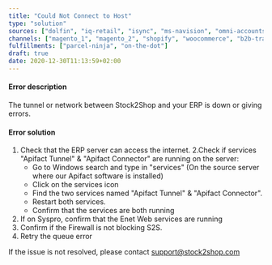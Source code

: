 ```yaml
---
title: "Could Not Connect to Host"
type: "solution"
sources: ["dolfin", "iq-retail", "isync", "ms-navision", "omni-accounts", "pastel-partner", "sage-50cloud-pastel-xpress", "sage-200-evolution", "sage-300cloud", "sage-business-cloud-financials", "sage-evolution", "sage-one", "sage-pastel-evolution", "sap", "syspro" ]
channels: ["magento_1", "magento_2", "shopify", "woocommerce", "b2b-trade-store", "takealot"]
fulfillments: ["parcel-ninja", "on-the-dot"]
draft: true
date: 2020-12-30T11:13:59+02:00
---
```


#### Error description
The tunnel or network between Stock2Shop and your ERP is down or giving errors.

#### Error solution
1. Check that the ERP server can access the internet.
2.Check if services  "Apifact Tunnel" & "Apifact Connector" are running on the server:
   - Go to Windows search and type in "services" (On the source server where our Apifact software is installed)
   - Click on the services icon
   - Find the two services named "Apifact Tunnel" & "Apifact Connector".
   - Restart both services.
   - Confirm that the services are both running
2. If on Syspro, confirm that the Enet Web services are running 
3. Confirm if the Firewall is not blocking S2S.  
3. Retry  the queue error


If the issue is not resolved, please contact support@stock2shop.com